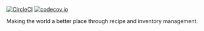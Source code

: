 [![CircleCI](https://circleci.com/gh/rhys-saldanha/reciplease/tree/master.svg?style=svg&circle-token=efe5e98a3ca3a3db9855cafa3aa865300cc6c98b)](https://circleci.com/gh/rhys-saldanha/reciplease-inventory/tree/master)
[![codecov.io](https://codecov.io/gh/rhys-saldanha/reciplease/branch/master/graphs/badge.svg?token=lqPQFZZ3K5)](https://codecov.io/gh/rhys-saldanha/reciplease-inventory?branch=master)

Making the world a better place through recipe and inventory management.